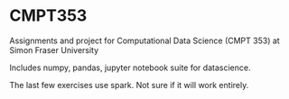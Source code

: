 # CMPT353
Assignments and project for Computational Data Science (CMPT 353) at Simon Fraser University

Includes numpy, pandas, jupyter notebook suite for datascience.

The last few exercises use spark. Not sure if it will work entirely.
